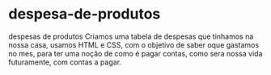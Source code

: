 # despesa-de-produtos
despesas de produtos
Criamos uma tabela de despesas que tinhamos na nossa casa, usamos HTML e CSS, com o objetivo de saber oque gastamos no mes, para ter uma noção de como é pagar contas, como sera nossa vida futuramente, com contas a pagar.
